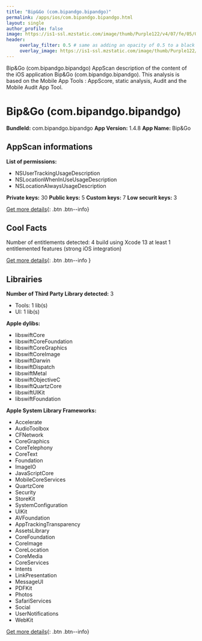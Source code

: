 ```yaml
---
title: "Bip&Go (com.bipandgo.bipandgo)"
permalink: /apps/ios/com.bipandgo.bipandgo.html
layout: single
author_profile: false
image: https://is1-ssl.mzstatic.com/image/thumb/Purple122/v4/07/fe/05/07fe0520-494f-0078-fdb8-2e24caf6d214/AppIcon-0-0-1x_U007emarketing-0-0-0-10-0-0-sRGB-0-0-0-GLES2_U002c0-512MB-85-220-0-0.png/512x512bb.jpg
header: 
     overlay_filter: 0.5 # same as adding an opacity of 0.5 to a black background
     overlay_image: https://is1-ssl.mzstatic.com/image/thumb/Purple122/v4/07/fe/05/07fe0520-494f-0078-fdb8-2e24caf6d214/AppIcon-0-0-1x_U007emarketing-0-0-0-10-0-0-sRGB-0-0-0-GLES2_U002c0-512MB-85-220-0-0.png/512x512bb.jpg
---
```

Bip&Go (com.bipandgo.bipandgo) AppScan description of the content of the iOS application Bip&Go (com.bipandgo.bipandgo). This analysis is based on the Mobile App Tools : AppScore, static analysis, Audit and the Mobile Audit App Tool.

# Bip&Go (com.bipandgo.bipandgo)

**BundleId:** com.bipandgo.bipandgo
**App Version:** 1.4.8
**App Name:** Bip&Go


## AppScan informations 

**List of permissions:** 
- NSUserTrackingUsageDescription
- NSLocationWhenInUseUsageDescription
- NSLocationAlwaysUsageDescription
  
  
**Private keys:** 30
**Public keys:** 5
**Custom keys:** 7
**Low securit keys:** 3
  
[Get more details](/pricing.html){: .btn .btn--info}

## Cool Facts

Number of entitlements detected: 4
build using Xcode 13
at least 1 entitlemented features (strong iOS integration)
  
[Get more details](/pricing.html){: .btn .btn--info }

## Librairies 
**Number of Third Party Library detected:** 3
- Tools: 1 lib(s)
- UI: 1 lib(s)


**Apple dylibs:**
- libswiftCore
- libswiftCoreFoundation
- libswiftCoreGraphics
- libswiftCoreImage
- libswiftDarwin
- libswiftDispatch
- libswiftMetal
- libswiftObjectiveC
- libswiftQuartzCore
- libswiftUIKit
- libswiftFoundation


**Apple System Library Frameworks:**
- Accelerate
- AudioToolbox
- CFNetwork
- CoreGraphics
- CoreTelephony
- CoreText
- Foundation
- ImageIO
- JavaScriptCore
- MobileCoreServices
- QuartzCore
- Security
- StoreKit
- SystemConfiguration
- UIKit
- AVFoundation
- AppTrackingTransparency
- AssetsLibrary
- CoreFoundation
- CoreImage
- CoreLocation
- CoreMedia
- CoreServices
- Intents
- LinkPresentation
- MessageUI
- PDFKit
- Photos
- SafariServices
- Social
- UserNotifications
- WebKit


  
[Get more details](/pricing.html){: .btn .btn--info}

